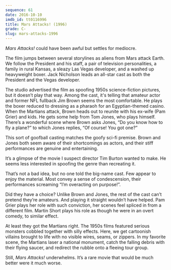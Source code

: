 ```yaml
---
sequence: 61
date: 2016-10-10
imdb_id: tt0116996
title: Mars Attacks! (1996)
grade: C-
slug: mars-attacks-1996
---
```


_Mars Attacks!_ could have been awful but settles for mediocre.

The film jumps between several storylines as aliens from Mars attack Earth. We follow the President and his staff, a pair of television personalities, a family in rural Kansas, a sleazy Las Vegas developer, and a washed up heavyweight boxer. Jack Nicholson leads an all-star cast as both the President and the Vegas developer.

The studio advertised the film as spoofing 1950s science-fiction pictures, but it doesn’t play that way. Among the cast, it's telling that amateur actor and former NFL fullback Jim Brown seems the most comfortable. He plays the boxer reduced to dressing as a pharaoh for an Egyptian-themed casino. When the Martians attack, Brown heads out to reunite with his ex-wife (Pam Grier) and kids. He gets some help from Tom Jones, who plays himself. There’s a wonderful scene where Brown asks Jones, “Do you know how to fly a plane?” to which Jones replies, “Of course! You got one?”

This sort of goofball casting matches the goofy sci-fi premise.  Brown and Jones both seem aware of their shortcomings as actors, and their stiff performances are genuine and entertaining.

It’s a glimpse of the movie I suspect director Tim Burton wanted to make. He seems less interested in spoofing the genre than recreating it.

That’s not a bad idea, but no one told the big-name cast. Few appear to enjoy the material. Most convey a sense of condescension, their performances screaming “I’m overacting on purpose!”.

Did they have a choice? Unlike Brown and Jones, the rest of the cast can’t pretend they’re amateurs. And playing it straight wouldn’t have helped. Pam Grier plays her role with such conviction, her scenes feel spliced in from a different film. Martin Short plays his role as though he were in an overt comedy, to similar effect.

At least they got the Martians right. The 1950s films featured serious monsters cobbled together with silly effects. Here, we get cartoonish villains brought to life with no visible wires, seams, or zippers. In my favorite scene, the Martians laser a national monument, catch the falling debris with their flying saucer, and redirect the rubble onto a fleeing tour group.

Still, _Mars Attacks!_ underwhelms. It’s a rare movie that would be much better were it much worse.